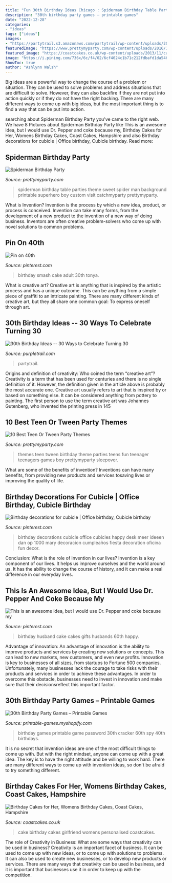 ```yaml
---
title: "Fun 30th Birthday Ideas Chicago : Spiderman Birthday Table Parties Theme Sweet Spider Man Background Printable Superhero Boy Custom Visit Catchmyparty Prettymyparty"
description: "30th birthday party games – printable games"
date: "2022-12-28"
categories:
- "ideas"
tags: ["ideas"]
images:
- "https://partytrail.s3.amazonaws.com/partytrail/wp-content/uploads/2014/06/shutterstock_155492378.jpg"
featuredImage: "https://www.prettymyparty.com/wp-content/uploads/2016/11/Spiderman-Background.jpg"
featured_image: "https://coastcakes.co.uk/wp-content/uploads/2013/11/cake-014s.jpg"
image: "https://i.pinimg.com/736x/6c/f4/02/6cf4024c1b71c212fdbafd1da546f3a2--office-birthday-happy-birthday.jpg"
ShowToc: true
author: "Ashlynn Walsh"
---
```



Big ideas are a powerful way to change the course of a problem or situation. They can be used to solve problems and address situations that are difficult to solve. However, they can also backfire if they are not put into action quickly or if they do not have the right backing. There are many different ways to come up with big ideas, but the most important thing is to find a way that can be put into action.

	

		
searching about Spiderman Birthday Party you've came to the right web. We have 8 Pictures about Spiderman Birthday Party like This is an awesome idea, but I would use Dr. Pepper and coke because my, Birthday Cakes for Her, Womens Birthday Cakes, Coast Cakes, Hampshire and also Birthday decorations for cubicle | Office birthday, Cubicle birthday. Read more:
		
    
## Spiderman Birthday Party

<img loading=lazy src="https://www.prettymyparty.com/wp-content/uploads/2016/11/Spiderman-Background.jpg" onerror="this.onerror=null;this.src='https://tse2.mm.bing.net/th?id=OIP.iAjm8EEnAeVbbEG__8lEgwHaLH&amp;pid=15.1';" alt="Spiderman Birthday Party">

_Source: prettymyparty.com_

>spiderman birthday table parties theme sweet spider man background printable superhero boy custom visit catchmyparty prettymyparty. 

	

What is Invention?
Invention is the process by which a new idea, product, or process is conceived. Invention can take many forms, from the development of a new product to the invention of a new way of doing business. Inventors are often creative problem-solvers who come up with novel solutions to common problems.

    
## Pin On 40th

<img loading=lazy src="https://i.pinimg.com/736x/fe/cf/1d/fecf1defe7c5608c6bbd96c2f94c4626.jpg" onerror="this.onerror=null;this.src='https://tse1.mm.bing.net/th?id=OIP.A888o5LEkOJGHJN0-CgnYwHaLH&amp;pid=15.1';" alt="Pin on 40th">

_Source: pinterest.com_

>birthday smash cake adult 30th tonya. 

	

What is creative art?
Creative art is anything that is inspired by the artistic process and has a unique outcome. This can be anything from a simple piece of graffiti to an intricate painting. There are many different kinds of creative art, but they all share one common goal: To express oneself through art.

    
## 30th Birthday Ideas -- 30 Ways To Celebrate Turning 30

<img loading=lazy src="https://partytrail.s3.amazonaws.com/partytrail/wp-content/uploads/2014/06/shutterstock_155492378.jpg" onerror="this.onerror=null;this.src='https://tse4.mm.bing.net/th?id=OIP.2GcPonafxhmvxUYoaX0kiwHaFs&amp;pid=15.1';" alt="30th Birthday Ideas -- 30 Ways to Celebrate Turning 30">

_Source: purpletrail.com_

>partytrail. 

	

Origins and definition of creativity: Who coined the term “creative art”?
Creativity is a term that has been used for centuries and there is no single definition of it. However, the definition given in the article above is probably the most accurate one. Creative art usually refers to art that is inspired by or based on something else. It can be considered anything from pottery to painting. The first person to use the term creative art was Johannes Gutenberg, who invented the printing press in 145
    
## 10 Best Teen Or Tween Party Themes

<img loading=lazy src="https://www.prettymyparty.com/wp-content/uploads/2015/04/Teen-Tween-Party-Themes.jpg" onerror="this.onerror=null;this.src='https://tse3.mm.bing.net/th?id=OIP.AzzkQPP7G2Ub_-ikfB-f0QAAAA&amp;pid=15.1';" alt="10 Best Teen Or Tween Party Themes">

_Source: prettymyparty.com_

>themes teen tween birthday theme parties teens fun teenager teenagers games boy prettymyparty sleepover. 

	

What are some of the benefits of invention?
Inventions can have many benefits, from providing new products and services tosaving lives or improving the quality of life.

    
## Birthday Decorations For Cubicle | Office Birthday, Cubicle Birthday

<img loading=lazy src="https://i.pinimg.com/736x/6c/f4/02/6cf4024c1b71c212fdbafd1da546f3a2--office-birthday-happy-birthday.jpg" onerror="this.onerror=null;this.src='https://tse2.mm.bing.net/th?id=OIP.PeKh4P8pSJgbRxMRMCBCjwHaJ4&amp;pid=15.1';" alt="Birthday decorations for cubicle | Office birthday, Cubicle birthday">

_Source: pinterest.com_

>birthday decorations cubicle office cubicles happy desk meer ideeen dan op 1000 mary decoracion cumpleaños fiesta decoration oficina fun decor. 

	

Conclusion: What is the role of invention in our lives?
Invention is a key component of our lives. It helps us improve ourselves and the world around us. It has the ability to change the course of history, and it can make a real difference in our everyday lives.

    
## This Is An Awesome Idea, But I Would Use Dr. Pepper And Coke Because My

<img loading=lazy src="https://i.pinimg.com/736x/c5/de/b9/c5deb900a30806516596fb16ebc8d207--husband-birthday-cakes-birthday-ideas.jpg" onerror="this.onerror=null;this.src='https://tse3.mm.bing.net/th?id=OIP.XVbCt4m-s2pNzAxSftLzWwHaJ3&amp;pid=15.1';" alt="This is an awesome idea, but I would use Dr. Pepper and coke because my">

_Source: pinterest.com_

>birthday husband cake cakes gifts husbands 60th happy. 

	

Advantage of innovation:
An advantage of innovation is the ability to improve products and services by creating new solutions or concepts. This can lead to new markets, new customers, and even new profits. Innovation is key to businesses of all sizes, from startups to Fortune 500 companies. Unfortunately, many businesses lack the courage to take risks with their products and services in order to achieve these advantages. In order to overcome this obstacle, businesses need to invest in innovation and make sure that their decisionsreflect this important factor.

    
## 30th Birthday Party Games – Printable Games

<img loading=lazy src="http://cdn.shopify.com/s/files/1/0454/2101/products/Password-Cracker-Game_Page_1-M_grande.png?v=1399474316" onerror="this.onerror=null;this.src='https://tse2.mm.bing.net/th?id=OIP.KFHcxj1ZQyyg-iVPrTMBwwAAAA&amp;pid=15.1';" alt="30th Birthday Party Games – Printable Games">

_Source: printable-games.myshopify.com_

>birthday games printable game password 30th cracker 60th spy 40th birthdays. 

	

It is no secret that invention ideas are one of the most difficult things to come up with. But with the right mindset, anyone can come up with a great idea. The key is to have the right attitude and be willing to work hard. There are many different ways to come up with invention ideas, so don't be afraid to try something different.

    
## Birthday Cakes For Her, Womens Birthday Cakes, Coast Cakes, Hampshire

<img loading=lazy src="https://coastcakes.co.uk/wp-content/uploads/2013/11/cake-014s.jpg" onerror="this.onerror=null;this.src='https://tse1.mm.bing.net/th?id=OIP.rDUha27azzt4r4nrPEcD3QHaL0&amp;pid=15.1';" alt="Birthday Cakes for Her, Womens Birthday Cakes, Coast Cakes, Hampshire">

_Source: coastcakes.co.uk_

>cake birthday cakes girlfriend womens personalised coastcakes. 

	

The role of Creativity in Business: What are some ways that creativity can be used in business?
Creativity is an important facet of business. It can be used to come up with new ideas, or to come up with solutions to problems. It can also be used to create new businesses, or to develop new products or services. There are many ways that creativity can be used in business, and it is important that businesses use it in order to keep up with the competition.

